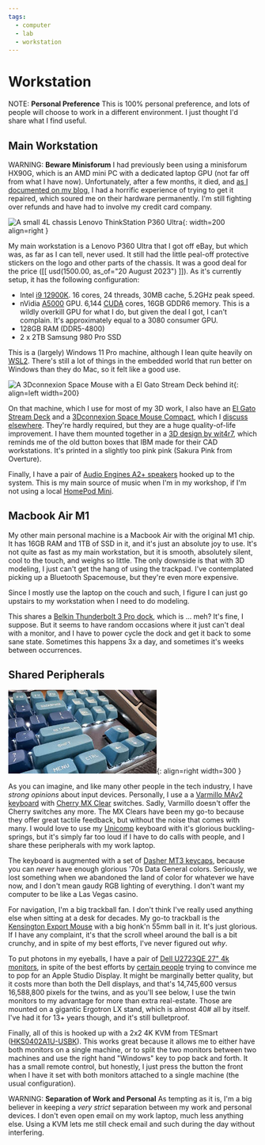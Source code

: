 ```yaml
---
tags:
  - computer
  - lab
  - workstation
---
```

# Workstation

NOTE: **Personal Preference** This is 100% personal preference, and lots
of people will choose to work in a different environment. I just thought
I'd share what I find useful.

## Main Workstation

WARNING: **Beware Minisforum** I had previously been using a minisforum
HX90G, which is an AMD mini PC with a dedicated laptop GPU (not far off
from what I have now). Unfortunately, after a few months, it died, and
[as I documented on my
blog](https://blog.amber.org/blog/2022/09/minisforum-hx90-quick-review-updated-big-warning/),
I had a horrific experience of trying to get it repaired, which soured
me on their hardware permanently. I'm still fighting over refunds and
have had to involve my credit card company.

![A small 4L chassis Lenovo ThinkStation P360
Ultra](img/lenovo-p360-ultra.jpg){: width=200 align=right }

My main workstation is a Lenovo P360 Ultra that I got off eBay, but
which was, as far as I can tell, never used. It still had the little
peal-off protective stickers on the logo and other parts of the chassis.
It was a good deal for the price 
([[ usd(1500.00, as_of="20 August 2023") ]]). As it's currently setup,
it has the following configuration:

* Intel [i9
  12900K](https://www.intel.com/content/www/us/en/products/sku/134599/intel-core-i912900k-processor-30m-cache-up-to-5-20-ghz/specifications.html).
  16 cores, 24 threads, 30MB cache, 5.2GHz peak speed.
* nVidia
  [A5000](https://www.nvidia.com/en-us/design-visualization/rtx-professional-laptops/)
  GPU. 6,144 [CUDA](https://en.wikipedia.org/wiki/CUDA) cores, 16GB
  GDDR6 memory. This is a wildly overkill GPU for what I do, but given
  the deal I got, I can't complain. It's approximately equal to a 3080
  consumer GPU.
* 128GB RAM (DDR5-4800)
* 2 x 2TB Samsung 980 Pro SSD

This is a (largely) Windows 11 Pro machine, although I lean quite
heavily on [WSL2](https://learn.microsoft.com/en-us/windows/wsl/).
There's still a lot of things in the embedded world that run better on
Windows than they do Mac, so it felt like a good use. 

![A 3Dconnexion Space Mouse with a El Gato Stream Deck behind
it](img/space-mouse-stream-deck-combo.jpg){: align=left width=200}

On that machine, which I use for most of my 3D work, I also have an [El
Gato Stream Deck](https://www.elgato.com/us/en/p/stream-deck-mk2-black)
and a [3Dconnexion Space Mouse
Compact](https://3dconnexion.com/uk/product/spacemouse-compact/), which
I [discuss
elsewhere](../3d/modeling-tools.md#accessories-to-make-your-life-better).
They're hardly required, but they are a huge quality-of-life
improvement. I have them mounted together in a [3D design by
wit4r7](https://www.printables.com/model/42505-spacemouse-streamdeck-mount),
which reminds me of the old button boxes that IBM made for their CAD
workstations. It's printed in a slightly too pink pink (Sakura Pink from
Overture).

Finally, I have a pair of [Audio Engines A2+
speakers](https://audioengine.com/shop/wirelessspeakers/a2-wireless-computer-speakers/)
hooked up to the system. This is my main source of music when I'm in my
workshop, if I'm not using a local [HomePod
Mini](https://www.apple.com/homepod-mini/). 



## Macbook Air M1

My other main personal machine is a Macbook Air with the original M1
chip. It has 16GB RAM and 1TB of SSD in it, and it's just an absolute
joy to use. It's not quite as fast as my main workstation, but it is
smooth, absolutely silent, cool to the touch, and weighs so little. The
only downside is that with 3D modeling, I just can't get the hang of
using the trackpad. I've contemplated picking up a Bluetooth Spacemouse,
but they're even more expensive. 

Since I mostly use the laptop on the couch and such, I figure I can just
go upstairs to my workstation when I need to do modeling. 

This shares a [Belkin Thunderbolt 3 Pro
dock](https://www.belkin.com/thunderbolt-3-dock-pro/P-F4U097.html),
which is ... meh? It's fine, I suppose. But it seems to have random
occasions where it just can't deal with a monitor, and I have to power
cycle the dock and get it back to some sane state. Sometimes this
happens 3x a day, and sometimes it's weeks between occurrences. 

## Shared Peripherals

![Dasher MT3 keycaps on a Varmillo keyboard](img/dasher-keycaps.jpg){: align=right width=300 }

As you can imagine, and like many other people in the tech industry, I
have _strong opinions_ about input devices. Personally, I use a a
[Varmillo MAv2
keyboard](https://mechanicalkeyboards.com/shop/index.php?l=product_detail&p=8381)
with [Cherry MX Clear](https://switchandclick.com/cherry-mx-guide/)
switches. Sadly, Varmillo doesn't offer the Cherry switches any more.
The MX Clears have been my go-to because they offer great tactile
feedback, but without the noise that comes with many. I would love to
use my
[Unicomp](https://www.pckeyboard.com/mm5/merchant.mvc?Screen=PROD&Product_Code=SPACESAVER_M)
keyboard with it's glorious buckling-springs, but it's simply far too
loud if I have to do calls with people, and I share these peripherals
with my work laptop.

The keyboard is augmented with a set of [Dasher MT3
keycaps](https://drop.com/buy/drop-mt3-dasher-keycap-set), because you
can _never_ have enough glorious '70s Data General colors. Seriously, we
lost something when we abandoned the land of color for whatever we have
now, and I don't mean gaudy RGB lighting of everything. I don't want my
computer to be like a Las Vegas casino.

For navigation, I'm a big trackball fan. I don't think I've really used
anything else when sitting at a desk for decades. My go-to trackball is
the [Kensington Export
Mouse](https://www.kensington.com/p/products/electronic-control-solutions/trackball-products/expert-mouse-wired-trackball/)
with a big honk'n 55mm ball in it. It's just glorious. If I have any
complaint, it's that the scroll wheel around the ball is a bit crunchy,
and in spite of my best efforts, I've never figured out _why_. 

To put photons in my eyeballs, I have a pair of [Dell U2723QE 27" 4k
monitors](https://www.dell.com/en-us/shop/dell-ultrasharp-27-4k-usb-c-hub-monitor-u2723qe/apd/210-bdpf/monitors-monitor-accessories),
in spite of the best efforts by [certain
people](https://macaw.social/@april) trying to convince me to pop for an
Apple Studio Display. It might be marginally better quality, but it
costs more than both the Dell displays, and that's 14,745,600 versus
16,588,800 pixels for the twins, and as you'll see below, I use the twin
monitors to my advantage for more than extra real-estate. Those are
mounted on a gigantic Ergotron LX stand, which is almost 40# all by
itself.  I've had it for 13+ years though, and it's still bulletproof. 

Finally, all of this is hooked up with a 2x2 4K KVM from TESmart
([HKS0402A1U-USBK](https://www.tesmart.com/collections/dual-monitor/products/hks0402a1u-2-port-dual-monitor-kvm-switch-kit-hdmi-4k60hz-with-edid?_pos=1&_fid=ed6efc85d&_ss=c)).
This works great because it allows me to either have both monitors on a
single machine, or to split the two monitors between two machines and
use the right hand "Windows" key to pop back and forth. It has a small
remote control, but honestly, I just press the button the front when I
have it set with both monitors attached to a single machine (the usual
configuration).

WARNING: **Separation of Work and Personal** As tempting as it is, I'm a
big believer in keeping a _very strict_ separation between my work and
personal devices. I don't even open email on my work laptop, much less
anything else. Using a KVM lets me still check email and such during the
day without interfering. 